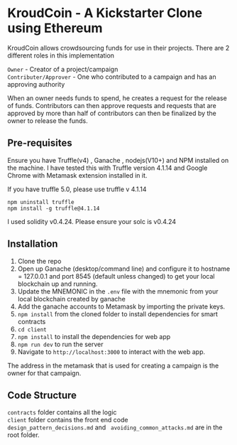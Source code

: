 # KroudCoin -  A Kickstarter Clone using Ethereum

KroudCoin allows crowdsourcing funds for use in their projects. There are 2 different roles in this implementation

`Owner` - Creator of a project/campaign \
`Contributer/Approver` - One who contributed to a campaign and has an approving authority

When an owner needs funds to spend, he creates a request for the release of funds. Contributors can then
approve requests and requests that are approved by more than half of contributors can then be finalized
by the owner to release the funds.

## Pre-requisites

Ensure you have Truffle(v4) , Ganache , nodejs(V10+) and NPM installed on the machine. I have tested this with Truffle version 4.1.14 and Google Chrome with Metamask extension installed in it. 

If you have truffle 5.0, please use truffle v 4.1.14

`npm uninstall truffle` \
`npm install -g truffle@4.1.14`

I used solidity v0.4.24. Please ensure your solc is v0.4.24

## Installation

1. Clone the repo
2. Open up Ganache (desktop/command line) and configure it to hostname = 127.0.0.1 and port 8545 (default unless changed) to get your local blockchain up and running.
3. Update the MNEMONIC in the `.env` file with the mnemonic from your local blockchain created by ganache
4. Add the ganache accounts to Metamask by importing the private keys.
5. `npm install` from the cloned folder to install dependencies for smart contracts
6. `cd client`
7. `npm install` to install the dependencies for web app
8. `npm run dev` to run the server
9. Navigate to `http://localhost:3000` to interact with the web app.

The address in the metamask that is used for creating a campaign is the owner for that campaign.


## Code Structure

`contracts` folder contains all the logic \
`client` folder contains the front end code \
`design_pattern_decisions.md` and ` avoiding_common_attacks.md` are in the root folder.